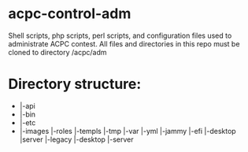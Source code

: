 # acpc-control-adm
Shell scripts, php scripts, perl scripts, and configuration files used to administrate ACPC contest. All files and directories in this repo must be cloned to directory /acpc/adm
# Directory structure:
* |-api
* |-bin
* |-etc
* |-images
|-roles
|-templs
|-tmp
|-var
|-yml
  |-jammy
     |-efi
       |-desktop
       |server
     |-legacy
       |-desktop
       |-server
